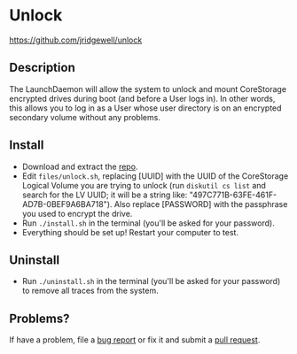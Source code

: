 Unlock
=========

https://github.com/jridgewell/unlock

## Description

The LaunchDaemon will allow the system to unlock and mount CoreStorage encrypted drives during boot (and before a User logs in). In other words, this allows you to log in as a User whose user directory is on an encrypted secondary volume without any problems.

## Install

- Download and extract the [repo][].
- Edit `files/unlock.sh`, replacing \[UUID\] with the UUID of the CoreStorage Logical Volume you are trying to unlock (run `diskutil cs list` and search for the LV UUID; it will be a string like: "497C771B-63FE-461F-AD7B-0BEF9A6BA718"). Also replace \[PASSWORD\] with the passphrase you used to encrypt the drive.
- Run `./install.sh` in the terminal (you'll be asked for your password).
- Everything should be set up! Restart your computer to test.

## Uninstall

- Run `./uninstall.sh` in the terminal (you'll be asked for your password) to remove all traces from the system.

## Problems?

If have a problem, file a [bug report][issue] or fix it and submit a [pull request][pull].

[repo]: https://github.com/jridgewell/unlock/tarball/master
[issue]: https://github.com/jridgewell/unlock/issues
[pull]: https://github.com/jridgewell/unlock/pulls
